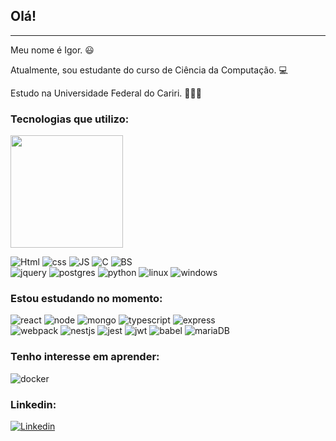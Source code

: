 ## Olá! 
---
Meu nome é Igor. 😃

Atualmente, sou estudante do curso de Ciência da Computação. 💻

Estudo na Universidade Federal do Cariri. 🧑‍🎓🏫

### Tecnologias que utilizo:

<div>

  <img height="180em" src="https://github-readme-stats.vercel.app/api/top-langs/?username=IgorTorquatto&layout=compact"/>
 
</div>
   
<img src="https://img.shields.io/badge/HTML5-E34F26?style=for-the-badge&logo=html5&logoColor=white" alt="Html" /> <img src="https://img.shields.io/badge/CSS3-1572B6?style=for-the-badge&logo=css3&logoColor=white" alt="css" /> <img src="https://img.shields.io/badge/JavaScript-F7DF1E?style=for-the-badge&logo=javascript&logoColor=black" alt="JS" /> <img src="https://img.shields.io/badge/C-00599C?style=for-the-badge&logo=c&logoColor=white" alt="C" /> <img src="https://img.shields.io/badge/Bootstrap-563D7C?style=for-the-badge&logo=bootstrap&logoColor=white" alt="BS" /> <br> <img src="https://img.shields.io/badge/jQuery-0769AD?style=for-the-badge&logo=jquery&logoColor=white" alt="jquery" /> <img src="https://img.shields.io/badge/PostgreSQL-316192?style=for-the-badge&logo=postgresql&logoColor=white" alt="postgres" /> <img src="https://img.shields.io/badge/Python-3776AB?style=for-the-badge&logo=python&logoColor=white" alt="python" /> <img src="https://img.shields.io/badge/Linux-FCC624?style=for-the-badge&logo=linux&logoColor=black" alt="linux" /> <img src="https://img.shields.io/badge/Windows-0078D6?style=for-the-badge&logo=windows&logoColor=white" alt="windows" />


### Estou estudando no momento:
<img src="https://img.shields.io/badge/React-20232A?style=for-the-badge&logo=react&logoColor=61DAFB" alt="react" /> <img src="https://img.shields.io/badge/Node.js-43853D?style=for-the-badge&logo=node.js&logoColor=white" alt="node" /> <img src="https://img.shields.io/badge/MongoDB-4EA94B?style=for-the-badge&logo=mongodb&logoColor=white" alt="mongo" /> <img src="https://img.shields.io/badge/typescript-%23007ACC.svg?style=for-the-badge&logo=typescript&logoColor=white" alt="typescript" /> <img src="https://img.shields.io/badge/express.js-%23404d59.svg?style=for-the-badge&logo=express&logoColor=%2361DAFB" alt="express" /> <br> <img src="https://img.shields.io/badge/webpack-%238DD6F9.svg?style=for-the-badge&logo=webpack&logoColor=black" alt="webpack" /> <img src="https://img.shields.io/badge/nestjs-%23E0234E.svg?style=for-the-badge&logo=nestjs&logoColor=white" alt="nestjs" /> <img src="https://img.shields.io/badge/-jest-%23C21325?style=for-the-badge&logo=jest&logoColor=white" alt="jest" /> <img src="https://img.shields.io/badge/JWT-black?style=for-the-badge&logo=JSON%20web%20tokens" alt="jwt" /> <img src="https://img.shields.io/badge/Babel-F9DC3e?style=for-the-badge&logo=babel&logoColor=black" alt="babel" /> <img src="https://img.shields.io/badge/MariaDB-003545?style=for-the-badge&logo=mariadb&logoColor=white)" alt="mariaDB" />

<!--
style=for-the-badge&logo=django&logoColor=white" alt="django" /> <img src="https://img.shields.io/badge/PHP-777BB4?style=for-the-badge&logo=php&logoColor=white" alt="PHP" /> -->

### Tenho interesse em aprender:
<img src="https://img.shields.io/badge/docker-%230db7ed.svg?style=for-the-badge&logo=docker&logoColor=white" alt="docker" /> 

### Linkedin:

[![Linkedin](https://img.shields.io/badge/LinkedIn-0077B5?style=for-the-badge&logo=linkedin&logoColor=white)](https://www.linkedin.com/in/igor-torquato-0b2b12149/)
